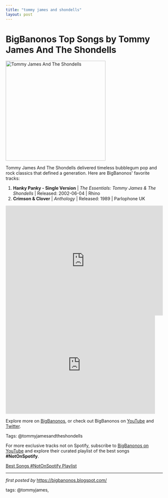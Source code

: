 ```yaml
---
title: "tommy james and shondells"
layout: post
---
```

<h1>BigBanonos Top Songs by Tommy James And The Shondells</h1>
<div class="separator"> <a href="https://patch.com/img/cdn20/users/23159742/20190622/014845/styles/patch_image/public/tommy-james-and-the-shondells-crimson-and-clover-picture-sleeve___22133953464.jpg" > <img alt="Tommy James And The Shondells" border="0" width="320" data-original-height="480" data-original-width="640" src="https://patch.com/img/cdn20/users/23159742/20190622/014845/styles/patch_image/public/tommy-james-and-the-shondells-crimson-and-clover-picture-sleeve___22133953464.jpg"/> </a>
</div>
<p>Tommy James And The Shondells delivered timeless bubblegum pop and rock classics that defined a generation. Here are BigBanonos' favorite tracks:</p> <ol> <li><strong>Hanky Panky - Single Version</strong> | <em>The Essentials: Tommy James & The Shondells</em> | Released: 2002-06-04 | Rhino</li> <li><strong>Crimson & Clover</strong> | <em>Anthology</em> | Released: 1989 | Parlophone UK</li>
</ol> <div> <iframe src="https://open.spotify.com/embed/playlist/6e2YrzIj8vhvg3Ku7pfBs2?utm_source=generator" width="100%" height="352" frameborder="0" allowfullscreen="" allow="autoplay; clipboard-write; encrypted-media; fullscreen; picture-in-picture" loading="lazy"></iframe>
</div> <div> <iframe allowfullscreen="" frameborder="0" height="315" src="https://www.youtube.com/embed/GpGEeneO-t0?list=PLtuNtuTatqI3X01zTqiujiaUhFaK1PjKA" width="95%"></iframe><br />
</div> <p>Explore more on <a href="https://bigbanonos.blogspot.com/">BigBanonos</a>, or check out BigBanonos on <a href="https://www.youtube.com/@BigBanonos">YouTube</a> and <a href="https://x.com/bigbanonos">Twitter</a>.</p> <p>Tags: @tommyjamesandtheshondells</p>


<!--Subscribe and Playlist Links-->
<div>
    <p>For more exclusive tracks not on Spotify, subscribe to <a href="https://www.youtube.com/@BigBanonos" target="_blank">BigBanonos on YouTube</a> and explore their curated playlist of the best songs <strong>#NotOnSpotify</strong>.</p>
    <p><a href="https://www.youtube.com/playlist?list=PLtuNtuTatqI0kFahUCbtbfenC_ET5O_tr" target="_blank">Best Songs #NotOnSpotify Playlist<br /></a></p></div>

<hr />

<p><em>first posted by</em> <a href="https://bigbanonos.blogspot.com/" rel="noopener" target="_new">https://bigbanonos.blogspot.com/</a></p>

<p>tags: @tommyjames,</p>
